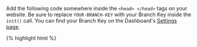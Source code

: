 
Add the following code somewhere inside the `<head> </head>` tags on your website. Be sure to replace `YOUR-BRANCH-KEY` with your Branch Key inside the `init()` call. You can find your Branch Key on the Dashboard's [Settings page](https://dashboard.branch.io/#/settings).

{% highlight html %}
    <script type="text/javascript">
        (function(b,r,a,n,c,h,_,s,d,k){if(!b[n]||!b[n]._q){for(;s<_.length;)c(h,_[s++]);d=r.createElement(a);d.async=1;d.src="https://cdn.branch.io/branch-v1.6.10.min.js";k=r.getElementsByTagName(a)[0];k.parentNode.insertBefore(d,k);b[n]=h}})(window,document,"script","branch",function(b,r){b[r]=function(){b._q.push([r,arguments])}},{_q:[],_v:1},"init data first addListener removeListener setIdentity logout track link sendSMS referrals credits creditHistory applyCode validateCode getCode redeem banner closeBanner".split(" "), 0);

        branch.init('YOUR-BRANCH-KEY');
        {% section post_init %}{% endsection %}
    </script>
{% endhighlight %}

